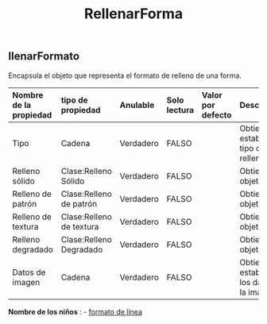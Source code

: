 ﻿---
title: RellenarForma
second_title: Aspose.Cells Cloud Documen
type: docs
url: /es/specification/model/fillformat/
description: "Aspose.Cells Especificación del modelo de nube: FillFormat. Maneje sin esfuerzo Excel y otros documentos de hoja de cálculo con funciones como abrir, generar, editar, dividir, fusionar, comparar y convertir."
kwords: Excel, Office, Hoja de cálculo, Cloud REST API, FillFormat
weight: 50
---
## **llenarFormato**

 Encapsula el objeto que representa el formato de relleno de una forma.

| Nombre de la propiedad| tipo de propiedad| Anulable| Solo lectura| Valor por defecto| Descripción|
|:- |:- |:- |:- |:- |:- |
| Tipo| Cadena| Verdadero| FALSO|| Obtiene y establece el tipo de relleno.|
| Relleno sólido| Clase:Relleno Sólido| Verdadero| FALSO|| Obtiene objeto.|
| Relleno de patrón| Clase:Relleno de patrón| Verdadero| FALSO|| Obtiene objeto.|
| Relleno de textura| Clase:Relleno de textura| Verdadero| FALSO|| Obtiene objeto.|
| Relleno degradado| Clase:Relleno Degradado| Verdadero| FALSO|| Obtiene objeto.|
| Datos de imagen| Cadena| Verdadero| FALSO|| Obtiene y establece los datos de la imagen.|

**Nombre de los niños** : 
	-  [formato de línea](lineformat) 
